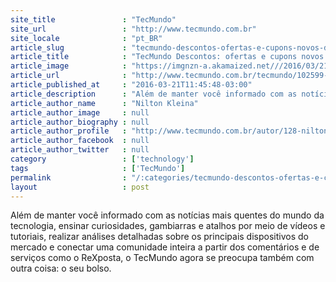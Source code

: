 ```yaml
---
site_title               : "TecMundo"
site_url                 : "http://www.tecmundo.com.br"
site_locale              : "pt_BR"
article_slug             : "tecmundo-descontos-ofertas-e-cupons-novos-diariamente-para-compras-online"
article_title            : "TecMundo Descontos: ofertas e cupons novos diariamente para compras online"
article_image            : "https://imgnzn-a.akamaized.net///2016/03/21/21114340982094-t1200x480.jpg"
article_url              : "http://www.tecmundo.com.br/tecmundo/102599-tecmundo-descontos-ofertas-cupons-novos-diariamente-compras-online.htm"
article_published_at     : "2016-03-21T11:45:48-03:00"
article_description      : "Além de manter você informado com as notícias mais quentes do mundo da tecnologia, ensinar curiosidades, gambiarras e atalhos por meio de vídeos e tutoriais, realizar análises detalhadas sobre os principais dispositivos do mercado e conectar uma comunidade inteira a partir dos comentários e de serviços como o ReXposta, o TecMundo agora se preocupa também com outra coisa: o seu bolso."
article_author_name      : "Nilton Kleina"
article_author_image     : null
article_author_biography : null
article_author_profile   : "http://www.tecmundo.com.br/autor/128-nilton-kleina/"
article_author_facebook  : null
article_author_twitter   : null
category                 : ['technology']
tags                     : ['TecMundo']
permalink                : "/:categories/tecmundo-descontos-ofertas-e-cupons-novos-diariamente-para-compras-online/"
layout                   : post
---
```


Além de manter você informado com as notícias mais quentes do mundo da tecnologia, ensinar curiosidades, gambiarras e atalhos por meio de vídeos e tutoriais, realizar análises detalhadas sobre os principais dispositivos do mercado e conectar uma comunidade inteira a partir dos comentários e de serviços como o ReXposta, o TecMundo agora se preocupa também com outra coisa: o seu bolso.
